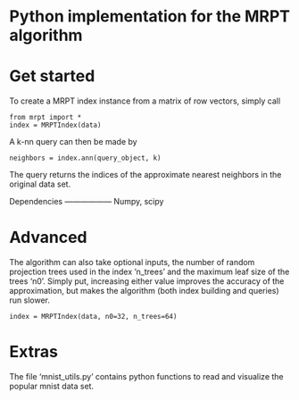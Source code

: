 # Python implementation for the MRPT algorithm

Get started
===========

To create a MRPT index instance from a matrix of row vectors, simply call 
	
	from mrpt import *
	index = MRPTIndex(data)

A k-nn query can then be made by

	neighbors = index.ann(query_object, k)

The query returns the indices of the approximate nearest neighbors in the original data set.

Dependencies
——————
Numpy, scipy

Advanced
========

The algorithm can also take optional inputs, the number of random projection trees used in the index ’n_trees’ and the maximum leaf size 
of the trees ‘n0’. Simply put, increasing either value improves the accuracy of the approximation, but makes the algorithm (both index 
building and queries) run slower.

	index = MRPTIndex(data, n0=32, n_trees=64)

Extras
======
The file ‘mnist_utils.py’ contains python functions to read and visualize the popular mnist data set.
